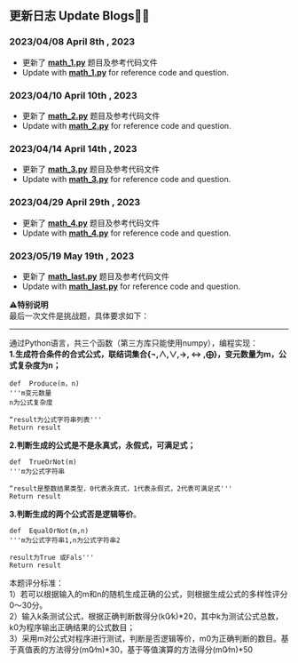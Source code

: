 ## 更新日志 Update Blogs🐱‍🏍
### **2023/04/08** **April 8th , 2023**  
* 更新了 **[math_1.py](https://github.com/MossDream/Discrete-Mathematics-Python/blob/main/Code/math_1.py)** 题目及参考代码文件  
* Update with **[math_1.py](https://github.com/MossDream/Discrete-Mathematics-Python/blob/main/Code/math_1.py)** for reference code and question.  

### **2023/04/10** **April 10th , 2023**  
* 更新了 **[math_2.py](https://github.com/MossDream/Discrete-Mathematics-Python/blob/main/Code/math_2.py)** 题目及参考代码文件  
* Update with **[math_2.py](https://github.com/MossDream/Discrete-Mathematics-Python/blob/main/Code/math_2.py)** for reference code and question.

### **2023/04/14** **April 14th , 2023**  
* 更新了 **[math_3.py](https://github.com/MossDream/Discrete-Mathematics-Python/blob/main/Code/math_3.py)** 题目及参考代码文件  
* Update with **[math_3.py](https://github.com/MossDream/Discrete-Mathematics-Python/blob/main/Code/math_3.py)** for reference code and question.

### **2023/04/29** **April 29th , 2023**  
* 更新了 **[math_4.py](https://github.com/MossDream/Discrete-Mathematics-Python/blob/main/Code/math_4.py)** 题目及参考代码文件  
* Update with **[math_4.py](https://github.com/MossDream/Discrete-Mathematics-Python/blob/main/Code/math_4.py)** for reference code and question.

### **2023/05/19** **May 19th , 2023**  
* 更新了 **[math_last.py](https://github.com/MossDream/Discrete-Mathematics-Python/blob/main/Code/math_last.py)** 题目及参考代码文件  
* Update with **[math_last.py](https://github.com/MossDream/Discrete-Mathematics-Python/blob/main/Code/math_last.py)** for reference code and question.
 
⚠**特别说明**  
最后一次文件是挑战题，具体要求如下：

----
通过Python语言，共三个函数（第三方库只能使用numpy），编程实现：  
**1.生成符合条件的合式公式，联结词集合{¬,∧,∨,→, ↔ ,⨁}，变元数量为m，公式复杂度为n；** 
```
def  Produce(m，n)
'''m变元数量    
n为公式复杂度   

“result为公式字符串列表'''  
Return result
```

**2.判断生成的公式是不是永真式，永假式，可满足式；**
```
def  TrueOrNot(m)     
'''m为公式字符串 

“result是整数结果类型，0代表永真式，1代表永假式，2代表可满足式'''   
Return result  
```
**3.判断生成的两个公式否是逻辑等价**。
```
def  EqualOrNot(m,n)    
'''m为公式字符串1,n为公式字符串2

result为True 或Fals'''  
Return result    
```

本题评分标准：  
1）若可以根据输入的m和n的随机生成正确的公式，则根据生成公式的多样性评分0～30分。  
2）输入k条测试公式，根据正确判断数得分(k0⁄k)*20，其中k为测试公式总数，k0为程序输出正确结果的公式数目；  
3）采用m对公式对程序进行测试，判断是否逻辑等价，m0为正确判断的数目。基于真值表的方法得分(m0⁄m)*30，基于等值演算的方法得分(m0⁄m)*50  
